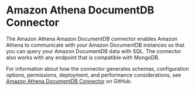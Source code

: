 # Amazon Athena DocumentDB Connector<a name="athena-prebuilt-data-connectors-docdb"></a>

The Amazon Athena Amazon DocumentDB connector enables Amazon Athena to communicate with your Amazon DocumentDB instances so that you can query your Amazon DocumentDB data with SQL\. The connector also works with any endpoint that is compatible with MongoDB\.

For information about how the connector generates schemas, configuration options, permissions, deployment, and performance considerations, see [Amazon Athena DocumentDB Connector](https://github.com/awslabs/aws-athena-query-federation/tree/master/athena-docdb) on GitHub\.